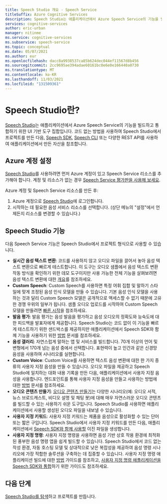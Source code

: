 ```yaml
---
title: Speech Studio 개요 - Speech Service
titleSuffix: Azure Cognitive Services
description: Speech Studio는 애플리케이션에서 Azure Speech Service의 기능을 빌드하고 통합하기 위한 UI 기반 도구 집합입니다.
services: cognitive-services
author: eric-urban
manager: nitinme
ms.service: cognitive-services
ms.subservice: speech-service
ms.topic: conceptual
ms.date: 05/07/2021
ms.author: eur
ms.openlocfilehash: dacc8a9938537ca85b624dec044ef11567d8b456
ms.sourcegitcommit: 2cc9695ae394adae60161bc0e6e0e166440a0730
ms.translationtype: MT
ms.contentlocale: ko-KR
ms.lasthandoff: 11/03/2021
ms.locfileid: "131509361"
---
```

# <a name="what-is-speech-studio"></a>Speech Studio란?

[Speech Studio](https://speech.microsoft.com)는 애플리케이션에서 Azure Speech Service의 기능을 빌드하고 통합하기 위한 UI 기반 도구 집합입니다. 코드 없는 방법을 사용하여 Speech Studio에서 프로젝트를 만든 다음, [Speech SDK](speech-sdk.md), [Speech CLI](spx-overview.md) 또는 다양한 REST API를 사용하여 애플리케이션에서 만든 자산을 참조합니다.

## <a name="set-up-your-azure-account"></a>Azure 계정 설정

[Speech Studio](https://speech.microsoft.com)를 사용하려면 먼저 Azure 계정이 있고 Speech Service 리소스를 추가해야 합니다. 계정 및 리소스가 없는 경우 [Speech Service 평가판을 사용해 보세요](overview.md#try-the-speech-service-for-free).

Azure 계정 및 Speech Service 리소스를 만든 후:

1. Azure 계정으로 [Speech Studio](https://speech.microsoft.com)에 로그인합니다.
1. 시작하는 데 필요한 음성 서비스 리소스를 선택합니다. (상단 메뉴의 "설정"에서 언제든지 리소스를 변경할 수 있습니다.)

## <a name="speech-studio-features"></a>Speech Studio 기능

다음 Speech Service 기능은 Speech Studio에서 프로젝트 형식으로 사용할 수 있습니다.

* **실시간 음성 텍스트 변환**: 코드를 사용하지 않고 오디오 파일을 끌어서 놓아 음성 텍스트 변환으로 빠르게 테스트합니다. 이 도구는 오디오 샘플에서 음성 텍스트 변환 작동 방식을 확인하기 위한 데모 도구이지만 사용 가능한 전체 기능을 살펴보려면 음성 텍스트 변환에 대한 [개요](speech-to-text.md)를 참조하세요.
* **Custom Speech**: Custom Speech를 사용하면 특정 어휘 집합 및 말하기 스타일에 맞게 조정된 음성 인식 모델을 만들 수 있습니다. 기본 음성 인식 모델을 사용하는 것과 달리 Custom Speech 모델은 공개적으로 액세스할 수 없기 때문에 고유한 경쟁 우위의 일부가 됩니다. 샘플 오디오 업로드를 시작하여 Custom Speech 모델을 만들려면 [빠른 시작](how-to-custom-speech-test-and-train.md)을 참조하세요.
* **발음 평가**: 발음 평가는 음성 발음을 평가하고 음성 오디오의 정확도와 능숙도에 대한 피드백을 발표자에게 제공합니다. Speech Studio는 코드 없이 이 기능을 빠르게 테스트하기 위한 샌드박스를 제공하지만 애플리케이션에서 Speech SDK와 함께 기능을 사용하기 위한 [방법](how-to-pronunciation-assessment.md) 문서를 참조하세요.
* **음성 갤러리**: 자연스럽게 말하는 앱 및 서비스를 빌드합니다. 70개 이상의 언어 및 변형에서 170개 넘는 음성 중에서 선택합니다. 표현력이 높고 인간과 같은 신경망 음성을 사용하여 시나리오를 실현합니다.
* **Custom Voice**: Custom Voice를 사용하면 텍스트 음성 변환에 대한 한 가지 종류의 사용자 지정 음성을 만들 수 있습니다. 오디오 파일을 제공하고 Speech Studio에 일치하는 대화 내용 기록을 만든 다음, 애플리케이션에서 사용자 지정 음성을 사용합니다. 엔드포인트를 통해 사용자 지정 음성을 만들고 사용하는 방법에 대한 [방법](how-to-custom-voice-create-voice.md) 문서를 참조하세요. 
* **오디오 콘텐츠 만들기**: [오디오 콘텐츠 만들기](how-to-audio-content-creation.md)는 다양한 시나리오(예: 오디오 서적, 뉴스 브로드캐스트, 비디오 설명 및 채팅 봇)에 대해 매우 자연스러운 오디오 콘텐츠를 빌드할 수 있는 사용하기 쉬운 도구입니다. Speech Studio를 사용하면 애플리케이션에서 사용할 생성된 오디오 파일을 내보낼 수 있습니다.
* **사용자 지정 키워드**: 사용자 지정 키워드는 제품을 음성으로 활성화할 수 있는 단어 또는 짧은 구입니다. Speech Studio에서 사용자 지정 키워드를 만든 다음, 애플리케이션에서 [Speech SDK와 함께 사용할](custom-keyword-basics.md) 이진 파일을 생성합니다.
* **사용자 지정 명령**: 사용자 지정 명령을 사용하면 음성 기반 상호 작용 환경에 최적화된 풍부한 음성 명령 앱을 쉽게 빌드할 수 있습니다. Speech Studio에서 코드 없는 작성 환경, 자동 호스팅 모델 및 상대적으로 낮은 복잡성을 제공하여 음성 명령 시나리오에 가장 적합한 솔루션을 구축하는 데 집중할 수 있습니다. 사용자 지정 명령 애플리케이션 빌드에 대한 [방법](how-to-develop-custom-commands-application.md) 가이드를 참조하고, [사용자 지정 명령 애플리케이션을 Speech SDK와 통합](how-to-custom-commands-setup-speech-sdk.md)하기 위한 가이드도 참조하세요.

## <a name="next-steps"></a>다음 단계

[Speech Studio를 탐색](https://speech.microsoft.com)하고 프로젝트를 만듭니다.




